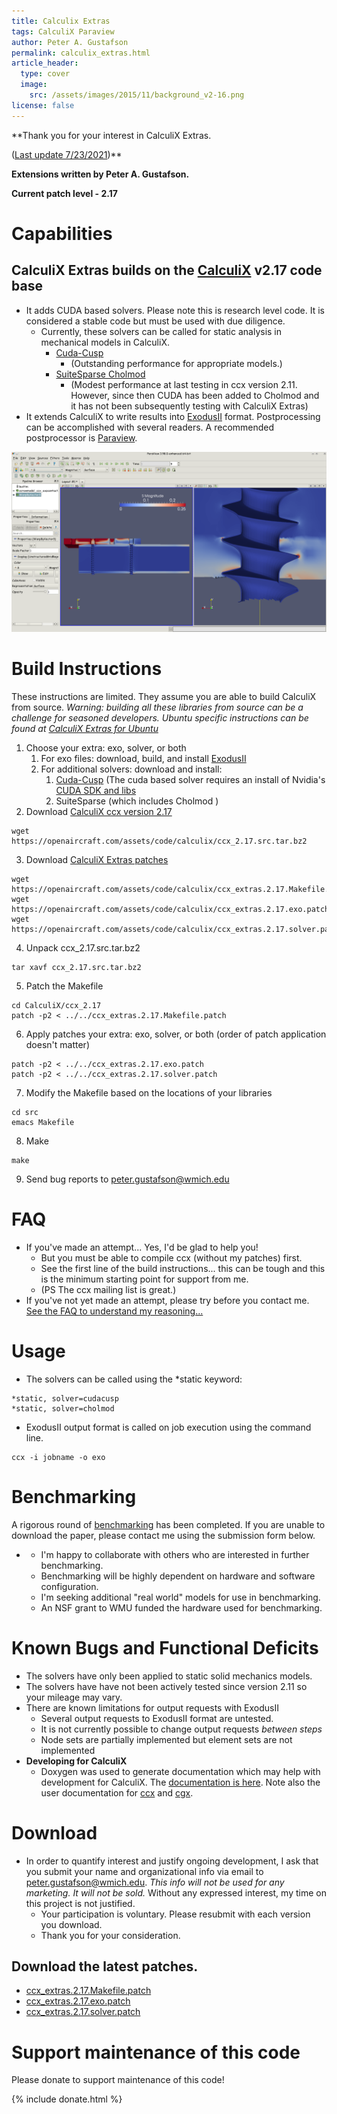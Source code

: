 ```yaml
---
title: Calculix Extras
tags: CalculiX Paraview
author: Peter A. Gustafson
permalink: calculix_extras.html
article_header:
  type: cover
  image: 
    src: /assets/images/2015/11/background_v2-16.png
license: false
---
```


**Thank you for your interest in CalculiX Extras.

([Last update 7/23/2021](https://ccx.openaircraft.com/ccx_extras_changelog.txt))** 

**Extensions written by Peter A. Gustafson.**

**Current patch level - 2.17**

# Capabilities

## CalculiX Extras builds on the [CalculiX](https://www.calculix.de/) v2.17 code base

-   It adds CUDA based solvers. Please note this is research level code.
    It is considered a stable code but must be used with due diligence.
    -   Currently, these solvers can be called for static analysis in
        mechanical models in CalculiX.
        -   [Cuda-Cusp](https://github.com/cusplibrary/cusplibrary)
            -   (Outstanding performance for appropriate models.)
        -   [SuiteSparse Cholmod](https://people.engr.tamu.edu/davis/suitesparse.html)
            -   (Modest performance at last testing in ccx version
                2.11. However, since then CUDA has been added to
                Cholmod and it has not been subsequently testing with
                CalculiX Extras)
-   It extends CalculiX to write results into
    [ExodusII](https://gsjaardema.github.io/seacas/) format.
    Postprocessing can be accomplished with several readers. A
    recommended postprocessor is [Paraview](https://www.paraview.org/).

![ccx_exodusII](/assets/images/2016/01/ccx_exodusII.png)

# Build Instructions

These instructions are limited. They assume you are able to build
CalculiX from source. *Warning: building all these libraries from source
can be a challenge for seasoned developers. Ubuntu specific instructions
can be found at [CalculiX Extras for Ubuntu](CalculiX_Extras_Ubuntu.html)*

1.  Choose your extra: exo, solver, or both
    1.  For exo files: download, build, and install
        [ExodusII](https://sourceforge.net/projects/exodusii/)
    2.  For additional solvers: download and install:
        1.  [Cuda-Cusp](https://cusplibrary.github.com) (The cuda based
            solver requires an install of Nvidia's [CUDA SDK and
            libs](https://developer.nvidia.com/cuda-downloads)
        2.  SuiteSparse (which includes Cholmod )
2.  Download [CalculiX ccx version 2.17](/assets/code/calculix/ccx_2.17.src.tar.bz2)
```console
wget https://openaircraft.com/assets/code/calculix/ccx_2.17.src.tar.bz2
```
3.  Download [CalculiX Extras patches](#Download)
```console
wget https://openaircraft.com/assets/code/calculix/ccx_extras.2.17.Makefile.patch
wget https://openaircraft.com/assets/code/calculix/ccx_extras.2.17.exo.patch
wget https://openaircraft.com/assets/code/calculix/ccx_extras.2.17.solver.patch
```
4.  Unpack ccx_2.17.src.tar.bz2
```console
tar xavf ccx_2.17.src.tar.bz2
```
5.  Patch the Makefile
```console
cd CalculiX/ccx_2.17
patch -p2 < ../../ccx_extras.2.17.Makefile.patch
```
6.  Apply patches your extra: exo, solver, or both (order of patch
    application doesn't matter)
```console
patch -p2 < ../../ccx_extras.2.17.exo.patch
patch -p2 < ../../ccx_extras.2.17.solver.patch
```
7.  Modify the Makefile based on the locations of your libraries
```console
cd src
emacs Makefile
```
8.  Make
```console
make
```
9.  Send bug reports to peter.gustafson@wmich.edu

# FAQ

-   If you've made an attempt... Yes, I'd be glad to help you!
	-   But you must be able to compile ccx (without my patches)
		first.
	-   See the first line of the build instructions... this can be
		tough and this is the minimum starting point for support from
		me.
	-   (PS The ccx mailing list is great.)
-   If you've not yet made an attempt, please try before you contact
    me. [See the FAQ to understand my reasoning...](/FAQ.html)

# Usage

-   The solvers can be called using the *static keyword:
```console
*static, solver=cudacusp
*static, solver=cholmod
```
-   ExodusII output format is called on job execution using the command
    line.
```console
ccx -i jobname -o exo
```

# Benchmarking

A rigorous round of
[benchmarking](https://arc.aiaa.org/doi/pdf/10.2514/6.2014-0346) has
been completed. If you are unable to download the paper, please
contact me using the submission form below.

-   -   I'm happy to collaborate with others who are interested in
        further benchmarking.
    -   Benchmarking will be highly dependent on hardware and software
        configuration.
    -   I'm seeking additional "real world" models for use in
        benchmarking.
    -   An NSF grant to WMU funded the hardware used for benchmarking.

# Known Bugs and Functional Deficits

-   The solvers have only been applied to static solid mechanics models.
-   The solvers have have not been actively tested since version 2.11 so
    your mileage may vary.
-   There are known limitations for output requests with ExodusII
    -   Several output requests to ExodusII format are untested.
    -   It is not currently possible to change output requests *between
        steps*
    -   Node sets are partially implemented but element sets are not
        implemented
-   **Developing for CalculiX**
    -   Doxygen was used to generate documentation which may help with
        development for CalculiX. The [documentation is
        here](https://doxygen.openaircraft.com/ccx-doxygen/index.html).
        Note also the user documentation for
        [ccx](https://ccx.openaircraft.com/ccx-doc/ccx_2.17/doc/ccx/index.html)
        and
        [cgx](https://ccx.openaircraft.com/ccx-doc/cgx_2.17/doc/cgx/index.html).

# Download

-   In order to quantify interest and justify ongoing development, I
	ask that you submit your name and organizational info via email to
	peter.gustafson@wmich.edu. *This info will not be used for any
	marketing. It will not be sold.* Without any expressed interest,
	my time on this project is not justified.
	-   Your participation is voluntary. Please resubmit with each version
		you download.
	-   Thank you for your consideration.

## Download the latest patches.

-   [ccx_extras.2.17.Makefile.patch](/assets/code/calculix/ccx_extras.2.17.Makefile.patch)
-   [ccx_extras.2.17.exo.patch](/assets/code/calculix/ccx_extras.2.17.exo.patch)
-   [ccx_extras.2.17.solver.patch](/assets/code/calculix/ccx_extras.2.17.solver.patch)

# Support maintenance of this code

Please donate to support maintenance of this code!

{% include donate.html %}
